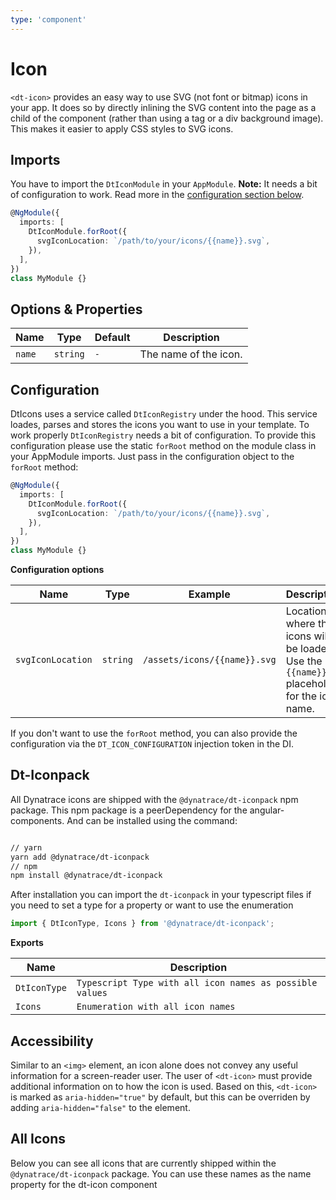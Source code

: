 ```yaml
---
type: 'component'
---
```


# Icon

`<dt-icon>` provides an easy way to use SVG (not font or bitmap) icons in your
app. It does so by directly inlining the SVG content into the page as a child of
the component (rather than using a tag or a div background image). This makes it
easier to apply CSS styles to SVG icons.

<docs-source-example example="IconDefaultExample"></docs-source-example>

## Imports

You have to import the `DtIconModule` in your `AppModule`. **Note:** It needs a
bit of configuration to work. Read more in the
[configuration section below](#configuration).

```typescript
@NgModule({
  imports: [
    DtIconModule.forRoot({
      svgIconLocation: `/path/to/your/icons/{{name}}.svg`,
    }),
  ],
})
class MyModule {}
```

## Options & Properties

| Name   | Type     | Default | Description           |
| ------ | -------- | ------- | --------------------- |
| `name` | `string` | `-`     | The name of the icon. |

## Configuration

DtIcons uses a service called `DtIconRegistry` under the hood. This service
loades, parses and stores the icons you want to use in your template. To work
properly `DtIconRegistry` needs a bit of configuration. To provide this
configuration please use the static `forRoot` method on the module class in your
AppModule imports. Just pass in the configuration object to the `forRoot`
method:

```typescript
@NgModule({
  imports: [
    DtIconModule.forRoot({
      svgIconLocation: `/path/to/your/icons/{{name}}.svg`,
    }),
  ],
})
class MyModule {}
```

**Configuration options**

| Name              | Type     | Example                      | Description                                                                                |
| ----------------- | -------- | ---------------------------- | ------------------------------------------------------------------------------------------ |
| `svgIconLocation` | `string` | `/assets/icons/{{name}}.svg` | Location where the icons will be loaded. Use the `{{name}}` placeholder for the icon name. |

If you don't want to use the `forRoot` method, you can also provide the
configuration via the `DT_ICON_CONFIGURATION` injection token in the DI.

## Dt-Iconpack

All Dynatrace icons are shipped with the `@dynatrace/dt-iconpack` npm package.
This npm package is a peerDependency for the angular-components. And can be
installed using the command:

```bash

// yarn
yarn add @dynatrace/dt-iconpack
// npm
npm install @dynatrace/dt-iconpack

```

After installation you can import the `dt-iconpack` in your typescript files if
you need to set a type for a property or want to use the enumeration

```typescript
import { DtIconType, Icons } from '@dynatrace/dt-iconpack';
```

**Exports**

| Name         | Description                                              |
| ------------ | -------------------------------------------------------- |
| `DtIconType` | `Typescript Type with all icon names as possible values` |
| `Icons`      | `Enumeration with all icon names`                        |

## Accessibility

Similar to an `<img>` element, an icon alone does not convey any useful
information for a screen-reader user. The user of `<dt-icon>` must provide
additional information on to how the icon is used. Based on this, `<dt-icon>` is
marked as `aria-hidden="true"` by default, but this can be overriden by adding
`aria-hidden="false"` to the element.

## All Icons

Below you can see all icons that are currently shipped within the
`@dynatrace/dt-iconpack` package. You can use these names as the name property
for the dt-icon component

<docs-source-example example="IconAllExample" fullwidth="true"></docs-source-example>
